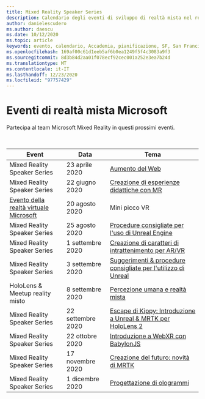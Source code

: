 ```yaml
---
title: Mixed Reality Speaker Series
description: Calendario degli eventi di sviluppo di realtà mista nel reattore a San Francisco.
author: danielescudero
ms.author: daescu
ms.date: 10/12/2020
ms.topic: article
keywords: evento, calendario, Accademia, pianificazione, SF, San Francisco, Reactor
ms.openlocfilehash: 169af00c61d1eeb5af6b0ea1249f5f4c3083a9f3
ms.sourcegitcommit: 8d3b84d2aa01f078ecf92cec001a252e3ea7b24d
ms.translationtype: MT
ms.contentlocale: it-IT
ms.lasthandoff: 12/23/2020
ms.locfileid: "97757429"
---
```

# <a name="microsoft-mixed-reality-events"></a>Eventi di realtà mista Microsoft

Partecipa al team Microsoft Mixed Reality in questi prossimi eventi.

<br>

|Event|Data|Tema|
|-------------|-------------|-----|
| Mixed Reality Speaker Series|23 aprile 2020|[Aumento del Web](https://channel9.msdn.com/Shows/Docs-Mixed-Reality/Augmenting-WebXR-Standards)|
| Mixed Reality Speaker Series|22 giugno 2020|[Creazione di esperienze didattiche con MR](https://channel9.msdn.com/Shows/Docs-Mixed-Reality/Educational-Experiences-in-MR)|
| [Evento della realtà virtuale Microsoft](https://www.meetup.com/hololens-mr/events/272364822/)|20 agosto 2020|Mini picco VR|
| Mixed Reality Speaker Series|25 agosto 2020|[Procedure consigliate per l'uso di Unreal Engine](https://channel9.msdn.com/Shows/Docs-Mixed-Reality/Tips-and-Best-Practices-for-using-UE4-in-MR)|
| Mixed Reality Speaker Series|1 settembre 2020|[Creazione di caratteri di intrattenimento per AR/VR](https://channel9.msdn.com/Shows/Docs-Mixed-Reality/Creating-Entertaining-Characters-for-Mixed-Reality)|
| Mixed Reality Speaker Series|3 settembre 2020|[Suggerimenti & procedure consigliate per l'utilizzo di Unreal](https://channel9.msdn.com/Shows/Docs-Mixed-Reality/Tips-and-Best-Practices-for-using-UE4-in-MR)|
| HoloLens & Meetup reality misto|8 settembre 2020|[Percezione umana e realtà mista](https://channel9.msdn.com/Shows/Docs-Mixed-Reality/Human-Perception-and-Mixed-Reality)|
| Mixed Reality Speaker Series|22 settembre 2020|[Escape di Kippy: Introduzione a Unreal & MRTK per HoloLens 2]()|
| Mixed Reality Speaker Series|22 ottobre 2020|[Introduzione a WebXR con BabylonJS](https://channel9.msdn.com/Shows/Docs-Mixed-Reality/Adding-Augmented-Reality-to-your-Typescript-Project)|
| Mixed Reality Speaker Series|17 novembre 2020|[Creazione del futuro: novità di MRTK](https://channel9.msdn.com/Shows/Docs-Mixed-Reality/Building-the-Future-Whats-New-in-the-Mixed-Reality-Toolkit)|
| Mixed Reality Speaker Series|1 dicembre 2020|[Progettazione di ologrammi]()|


